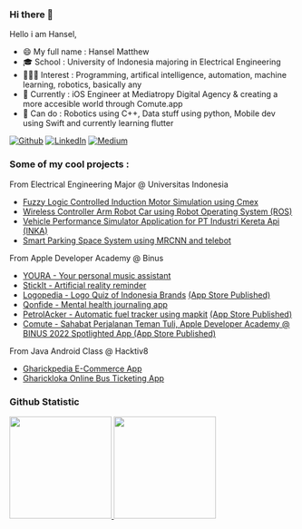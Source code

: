 ### Hi there 👋
Hello i am Hansel,
- 😄 My full name   : Hansel Matthew
- 🎓 School         : University of Indonesia majoring in Electrical Engineering
- 👨🏼‍💻 Interest       : Programming, artifical intelligence, automation, machine learning, robotics, basically any 
- 🙇 Currently      : iOS Engineer at Mediatropy Digital Agency & creating a more accesible world through Comute.app
- 🍳 Can do         : Robotics using C++, Data stuff using python, Mobile dev using Swift and currently learning flutter

<p><a href="https://github.com/hnslmp" target="_blank"><img alt="Github" src="https://img.shields.io/badge/GitHub-%2312100E.svg?&style=for-the-badge&logo=Github&logoColor=white" /></a> 
<a href="https://www.linkedin.com/in/hanselmatthew/" target="_blank"><img alt="LinkedIn" src="https://img.shields.io/badge/linkedin-%230077B5.svg?&style=for-the-badge&logo=linkedin&logoColor=white" /></a> 
<a href="https://hnslmp.medium.com/" target="_blank"><img alt="Medium" src="https://img.shields.io/badge/medium-%2312100E.svg?&style=for-the-badge&logo=medium&logoColor=white" /></a>
</p>

### Some of my cool projects :
From Electrical Engineering Major @ Universitas Indonesia
- <a href="https://github.com/hnslmp/flcin_cmex">Fuzzy Logic Controlled Induction Motor Simulation using Cmex</a>
- <a href="https://github.com/hnslmp/armrobotcar_ros">Wireless Controller Arm Robot Car using Robot Operating System (ROS)</a>
- <a href="https://github.com/hnslmp/inka_vehicleperformance">Vehicle Performance Simulator Application for PT Industri Kereta Api (INKA)</a>
- <a href="https://github.com/hnslmp/smartparkingFTUI">Smart Parking Space System using MRCNN and telebot</a>

From Apple Developer Academy @ Binus
- <a href="https://github.com/melvnl/youra-v2">YOURA - Your personal music assistant</a>
- <a href="https://github.com/hnslmp/stickit">StickIt - Artificial reality reminder</a>
- <a href="https://github.com/RenzoAlvaroshan/Logo-Quiz-App">Logopedia - Logo Quiz of Indonesia Brands</a> <a href="https://apps.apple.com/id/app/logopedia/id1626268760">(App Store Published)</a>
- <a href="https://github.com/hnslmp/qonfide">Qonfide - Mental health journaling app</a>
- <a href="https://github.com/hnslmp/PetrolAcker">PetrolAcker - Automatic fuel tracker using mapkit</a> <a href="https://apps.apple.com/id/app/petrolacker/id1636276491">(App Store Published)</a>
- <a href="https://apps.apple.com/app/comute/id6444108882"> Comute - Sahabat Perjalanan Teman Tuli, Apple Developer Academy @ BINUS 2022 Spotlighted App (App Store Published)</a>

From Java Android Class @ Hacktiv8
- <a href="https://github.com/hnslmp/FinalProject2_E-Commerce-App">Gharickpedia E-Commerce App</a>
- <a href="https://github.com/hnslmp/FinalProject4-Bus-Ticketing-App">Gharickloka Online Bus Ticketing App</a>

### Github Statistic
<p align="left">
<a href="https://github.com/hnslmp">
  <img height="180em" src="https://github-readme-stats-eight-theta.vercel.app/api?username=hnslmp&show_icons=true&theme=algolia&include_all_commits=true&count_private=true"/>
  <img height="180em" src="https://github-readme-stats-eight-theta.vercel.app/api/top-langs/?username=hnslmp&hide=Jupyter Notebook&layout=compact&langs_count=8&theme=algolia"/>
</a>
</p>

